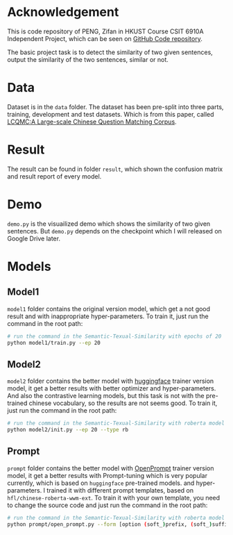 # Acknowledgement
This is code repository of PENG, Zifan in HKUST Course CSIT 6910A Independent Project, which can be seen on [GitHub Code repository](https://github.com/sfofgalaxy/Semantic-Texual-Similarity).

The basic project task is to detect the similarity of two given sentences, output the similarity of the two sentences, similar or not.

# Data
Dataset is in the `data` folder. The dataset has been pre-split into three parts, training, development and test datasets. Which is from this paper, called [LCQMC:A Large-scale Chinese Question Matching Corpus](https://aclanthology.org/C18-1166/).


# Result
The result can be found in folder `result`, which shown the confusion matrix and result report of every model.

# Demo

`demo.py` is the visuailized demo which shows the similarity of two given sentences. But `demo.py` depends on the checkpoint which I will released on Google Drive later.

# Models

## Model1
`model1` folder contains the original version model, which get a not good result and with inappropriate hyper-parameters. To train it, just run the command in the root path:
```.bash
# run the command in the Semantic-Texual-Similarity with epochs of 20
python model1/train.py --ep 20
```

## Model2
`model2` folder contains the better model with [huggingface](http://huggingface.co/) trainer version model, it get a better results with better optimizer and hyper-parameters. And also the contrastive learning models, but this task is not with the pre-trained chinese vocabulary, so the results are not seems good. To train it, just run the command in the root path:
```.bash
# run the command in the Semantic-Texual-Similarity with roberta model
python model2/init.py --ep 20 --type rb
```

## Prompt
`prompt` folder contains the better model with [OpenPrompt](https://github.com/thunlp/OpenPrompt/) trainer version model, it get a better results with Prompt-tuning which is very popular currently, which is based on `huggingface` pre-trained models. and hyper-parameters. I trained it with different prompt templates, based on `hfl/chinese-roberta-wwm-ext`. To train it with your own template, you need to change the source code and just run the command in the root path:
```.bash
# run the command in the Semantic-Texual-Similarity with roberta model
python prompt/open_prompt.py --form [option (soft_)prefix, (soft_)suffix] --ep 10 [epchos, defaut 5]
```

